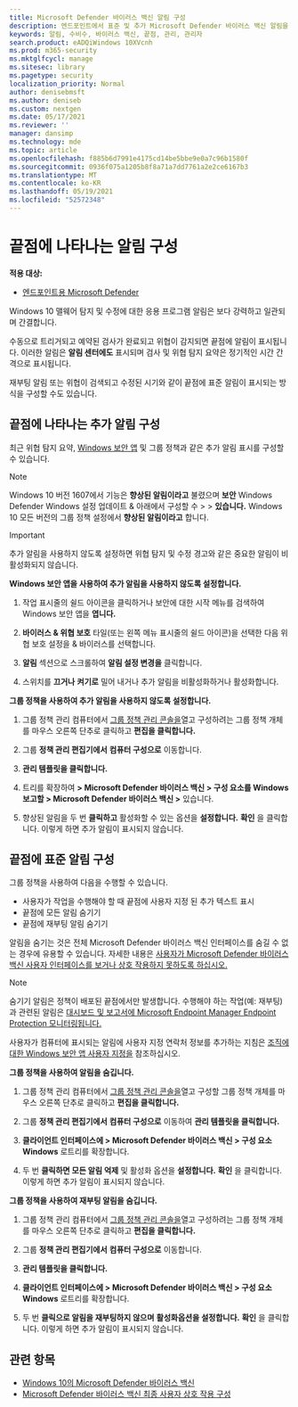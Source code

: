```yaml
---
title: Microsoft Defender 바이러스 백신 알림 구성
description: 엔드포인트에서 표준 및 추가 Microsoft Defender 바이러스 백신 알림을 모두 구성하고 사용자 지정하는 방법을 알아봅니다.
keywords: 알림, 수비수, 바이러스 백신, 끝점, 관리, 관리자
search.product: eADQiWindows 10XVcnh
ms.prod: m365-security
ms.mktglfcycl: manage
ms.sitesec: library
ms.pagetype: security
localization_priority: Normal
author: denisebmsft
ms.author: deniseb
ms.custom: nextgen
ms.date: 05/17/2021
ms.reviewer: ''
manager: dansimp
ms.technology: mde
ms.topic: article
ms.openlocfilehash: f885b6d7991e4175cd14be5bbe9e0a7c96b1580f
ms.sourcegitcommit: 0936f075a1205b8f8a71a7dd7761a2e2ce6167b3
ms.translationtype: MT
ms.contentlocale: ko-KR
ms.lasthandoff: 05/19/2021
ms.locfileid: "52572348"
---
```

# <a name="configure-the-notifications-that-appear-on-endpoints"></a>끝점에 나타나는 알림 구성

**적용 대상:**

- [엔드포인트용 Microsoft Defender](/microsoft-365/security/defender-endpoint/)

Windows 10 맬웨어 탐지 및 수정에 대한 응용 프로그램 알림은 보다 강력하고 일관되며 간결합니다.

수동으로 트리거되고 예약된 검사가 완료되고 위협이 감지되면 끝점에 알림이 표시됩니다. 이러한 알림은 **알림 센터에도** 표시되며 검사 및 위협 탐지 요약은 정기적인 시간 간격으로 표시됩니다.

재부팅 알림 또는 위협이 검색되고 수정된 시기와 같이 끝점에 표준 알림이 표시되는 방식을 구성할 수도 있습니다.

## <a name="configure-the-additional-notifications-that-appear-on-endpoints"></a>끝점에 나타나는 추가 알림 구성

최근 위협 탐지 요약, [Windows 보안 앱](microsoft-defender-security-center-antivirus.md) 및 그룹 정책과 같은 추가 알림 표시를 구성할 수 있습니다.

> [!NOTE]
> Windows 10 버전 1607에서 기능은 **향상된 알림이라고** 불렸으며 **보안** Windows Defender Windows 설정 업데이트 & 아래에서 구성할 수  >    >  **있습니다.** Windows 10 모든 버전의 그룹 정책 설정에서 **향상된 알림이라고** 합니다.

> [!IMPORTANT]
> 추가 알림을 사용하지 않도록 설정하면 위협 탐지 및 수정 경고와 같은 중요한 알림이 비활성화되지 않습니다.

**Windows 보안 앱을 사용하여 추가 알림을 사용하지 않도록 설정합니다.**

1. 작업 표시줄의 쉴드 아이콘을 클릭하거나 보안에 대한 시작 메뉴를 검색하여 Windows 보안 앱을 **엽니다.**

2. **바이러스 & 위협 보호** 타일(또는 왼쪽 메뉴 표시줄의 쉴드 아이콘)을 선택한 다음 위협 보호 설정을 & 바이러스를 선택합니다. 

3. **알림** 섹션으로 스크롤하여 **알림 설정 변경을** 클릭합니다.

4. 스위치를 **끄거나** **켜기로** 밀어 내거나 추가 알림을 비활성화하거나 활성화합니다.

**그룹 정책을 사용하여 추가 알림을 사용하지 않도록 설정합니다.**

1. 그룹 정책 관리 컴퓨터에서 [그룹 정책 관리 콘솔을](/previous-versions/windows/it-pro/windows-server-2008-R2-and-2008/cc731212(v=ws.11))열고 구성하려는 그룹 정책 개체를 마우스 오른쪽 단추로 클릭하고 **편집을 클릭합니다.**

2. 그룹 **정책 관리 편집기에서** **컴퓨터 구성으로** 이동합니다.

3. **관리 템플릿을 클릭합니다.**

4. 트리를 확장하여 **> Microsoft Defender 바이러스 백신 > 구성 요소를 Windows 보고할 > Microsoft Defender 바이러스 백신 >** 있습니다.

5. 향상된 알림을 두 번 **클릭하고** 활성화할 수 있는 옵션을 **설정합니다.** **확인** 을 클릭합니다. 이렇게 하면 추가 알림이 표시되지 않습니다.

## <a name="configure-standard-notifications-on-endpoints"></a>끝점에 표준 알림 구성

그룹 정책을 사용하여 다음을 수행할 수 있습니다.

- 사용자가 작업을 수행해야 할 때 끝점에 사용자 지정 된 추가 텍스트 표시
- 끝점에 모든 알림 숨기기
- 끝점에 재부팅 알림 숨기기

알림을 숨기는 것은 전체 Microsoft Defender 바이러스 백신 인터페이스를 숨길 수 없는 경우에 유용할 수 있습니다. 자세한 내용은 [사용자가 Microsoft Defender 바이러스 백신 사용자 인터페이스를 보거나 상호 작용하지 못하도록 하십시오.](prevent-end-user-interaction-microsoft-defender-antivirus.md) 

> [!NOTE]
> 숨기기 알림은 정책이 배포된 끝점에서만 발생합니다. 수행해야 하는 작업(예: 재부팅)과 관련된 알림은 [대시보드 및 보고서에 Microsoft Endpoint Manager Endpoint Protection 모니터링됩니다.](/configmgr/protect/deploy-use/monitor-endpoint-protection) 

사용자가 컴퓨터에 표시되는 알림에 사용자 지정 연락처 정보를 추가하는 지침은 [조직에 대한 Windows 보안 앱 사용자 지정을](/windows/security/threat-protection/windows-defender-security-center/windows-defender-security-center) 참조하십시오.

**그룹 정책을 사용하여 알림을 숨깁니다.**

1. 그룹 정책 관리 컴퓨터에서 [그룹 정책 관리 콘솔을](/previous-versions/windows/it-pro/windows-server-2008-R2-and-2008/cc731212(v=ws.11))열고 구성할 그룹 정책 개체를 마우스 오른쪽 단추로 클릭하고 **편집을 클릭합니다.**

2. 그룹 **정책 관리 편집기에서** **컴퓨터 구성으로** 이동하여 **관리 템플릿을 클릭합니다.**

3. **클라이언트 인터페이스에 > Microsoft Defender 바이러스 백신 > 구성 요소Windows** 로트리를 확장합니다. 

4. 두 번 **클릭하면 모든 알림 억제** 및 활성화 옵션을 **설정합니다.** **확인** 을 클릭합니다. 이렇게 하면 추가 알림이 표시되지 않습니다.

**그룹 정책을 사용하여 재부팅 알림을 숨깁니다.**

1. 그룹 정책 관리 컴퓨터에서 [그룹 정책 관리 콘솔을](/previous-versions/windows/it-pro/windows-server-2008-R2-and-2008/cc731212(v=ws.11))열고 구성하려는 그룹 정책 개체를 마우스 오른쪽 단추로 클릭하고 **편집을 클릭합니다.**

2. 그룹 **정책 관리 편집기에서** **컴퓨터 구성으로** 이동합니다.

3. **관리 템플릿을 클릭합니다.**

4. **클라이언트 인터페이스에 > Microsoft Defender 바이러스 백신 > 구성 요소Windows** 로트리를 확장합니다.

5. 두 번 **클릭으로 알림을 재부팅하지 않으며** **활성화옵션을 설정합니다.** **확인** 을 클릭합니다. 이렇게 하면 추가 알림이 표시되지 않습니다.

## <a name="related-topics"></a>관련 항목

- [Windows 10의 Microsoft Defender 바이러스 백신](microsoft-defender-antivirus-in-windows-10.md)
- [Microsoft Defender 바이러스 백신 최종 사용자 상호 작용 구성](configure-end-user-interaction-microsoft-defender-antivirus.md)
